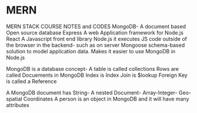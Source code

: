 # MERN
MERN STACK COURSE NOTES and CODES
MongoDB- A document based Open source database
Express A web Application framework for Node.js
React A Javascript front end library
Node.js it executes JS code outside of the browser in the backend- such as on server
Mongoose schema-based solution to model application data. Makes it easier to use MongoDB in Node.js

MongoDB is a database concept- A table is called collections
Rows are called Docuements in MongoDB
Index is Index
Join is $lookup
Foreign Key is called a Reference


A MongoDB document has String- A nested Document- Array-Integer- Geo-spatial Coordinates
A person is an object in MongoDB and it will have many attributes

